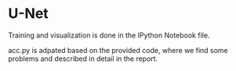 # U-Net
Training and visualization is done in the IPython Notebook file. 

acc.py is adpated based on the provided code, where we find some problems and described in detail in the report.
